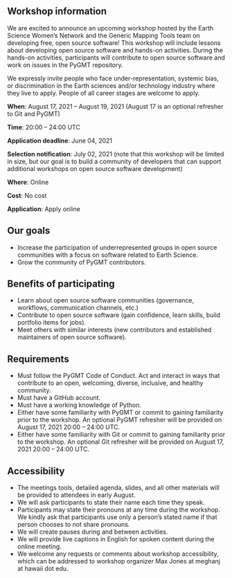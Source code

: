 ## Workshop information
 
We are excited to announce an upcoming workshop hosted by the Earth Science
Women’s Network and the Generic Mapping Tools team on developing free, open
source software! This workshop will include lessons about developing open
source software and hands-on activities. During the hands-on activities,
participants will contribute to open source software and work on issues in the
PyGMT repository.
 
We expressly invite people who face under-representation, systemic bias, or
discrimination in the Earth sciences and/or technology industry where they
live to apply. People of all career stages are welcome to apply.
 
**When**: August 17, 2021 – August 19, 2021 (August 17 is an optional refresher
to Git and PyGMT)

**Time**: 20:00 – 24:00 UTC

**Application deadline**: June 04, 2021

**Selection notification**: July 02, 2021 (note that this workshop will be
limited in size, but our goal is to build a community of developers that can
support additional workshops on open source software development)

**Where**: Online

**Cost**: No cost

**Application**: Apply online
 
## Our goals
- Increase the participation of underrepresented groups in open source communities
  with a focus on software related to Earth Science.
- Grow the community of PyGMT contributors.
 
## Benefits of participating
- Learn about open source software communities (governance, workflows,
  communication channels, etc.)
- Contribute to open source software (gain confidence, learn skills, build
  portfolio items for jobs).
- Meet others with similar interests (new contributors and established
  maintainers of open source software).
 
## Requirements

- Must follow the PyGMT Code of Conduct. Act and interact in ways that
  contribute to an open, welcoming, diverse, inclusive, and healthy community.
- Must have a GitHub account.
- Must have a working knowledge of Python.
- Either have some familiarity with PyGMT or commit to gaining familiarity
  prior to the workshop. An optional PyGMT refresher will be provided on August
  17, 2021 20:00 – 24:00 UTC.
- Either have some familiarity with Git or commit to gaining familiarity prior
  to the workshop. An optional Git refresher will be provided on August
  17, 2021 20:00 – 24:00 UTC.
 
## Accessibility
- The meetings tools, detailed agenda, slides, and all other materials will be
  provided to attendees in early August.
- We will ask participants to state their name each time they speak.
- Participants may state their pronouns at any time during the workshop. We
  kindly ask that participants use only a person’s stated name if that person
  chooses to not share pronouns.
- We will create pauses during and between activities.
- We will provide live captions in English for spoken content during the online
  meeting.
- We welcome any requests or comments about workshop accessibility, which can be
  addressed to workshop organizer Max Jones at meghanj at hawaii dot edu.
